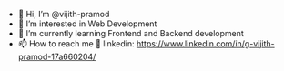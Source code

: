 - 👋 Hi, I’m @vijith-pramod
- 👀 I’m interested in Web Development
- 🌱 I’m currently learning Frontend and Backend development
- 📫 How to reach me 👀 linkedin: https://www.linkedin.com/in/g-vijith-pramod-17a660204/  

<!---
vijith-pramod/vijith-pramod is a ✨ special ✨ repository because its `README.md` (this file) appears on your GitHub profile.
You can click the Preview link to take a look at your changes.
--->
